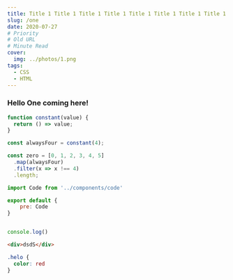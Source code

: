 ```yaml
---
title: Title 1 Title 1 Title 1 Title 1 Title 1 Title 1 Title 1 Title 1 Title 1 Title 1 Title 1 Title 1
slug: /one
date: 2020-07-27
# Priority
# Old URL
# Minute Read
cover:
  img: ../photos/1.png
tags:
  - CSS
  - HTML
---
```


### Hello One coming here!

```js
function constant(value) {
  return () => value;
}

const alwaysFour = constant(4);

const zero = [0, 1, 2, 3, 4, 5]
  .map(alwaysFour)
  .filter(x => x !== 4)
  .length;
```
```jsx
import Code from '../components/code'

export default {
    pre: Code
}
```

```js

console.log()

```

```html
<div>dsdS</div>
```


```css
.helo {
  color: red
}
```